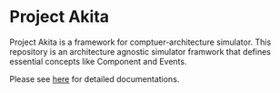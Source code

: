 # Project Akita

Project Akita is a framework for comptuer-architecture simulator. This repository is an architecture agnostic simulator framwork that defines essential concepts like Component and Events. 

Please see [here](doc) for detailed documentations.
